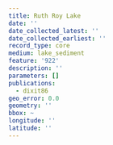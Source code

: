 ```yaml
---
title: Ruth Roy Lake
date: ''
date_collected_latest: ''
date_collected_earliest: ''
record_type: core
medium: lake_sediment
feature: '922'
description: ''
parameters: []
publications:
  - dixit86
geo_error: 0.0
geometry: ''
bbox: ~
longitude: ''
latitude: ''
---
```

